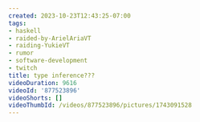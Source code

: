```yaml
---
created: 2023-10-23T12:43:25-07:00
tags:
- haskell
- raided-by-ArielAriaVT
- raiding-YukieVT
- rumor
- software-development
- twitch
title: type inference???
videoDuration: 9616
videoId: '877523896'
videoShorts: []
videoThumbId: /videos/877523896/pictures/1743091528
---
```

